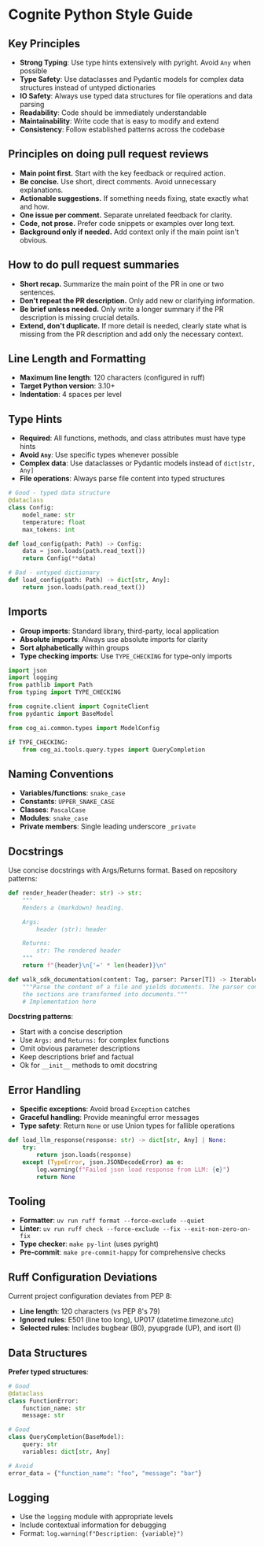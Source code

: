 # Cognite Python Style Guide

## Key Principles

- **Strong Typing**: Use type hints extensively with pyright. Avoid `Any` when possible
- **Type Safety**: Use dataclasses and Pydantic models for complex data
  structures instead of untyped dictionaries
- **IO Safety**: Always use typed data structures for file operations and data parsing
- **Readability**: Code should be immediately understandable
- **Maintainability**: Write code that is easy to modify and extend
- **Consistency**: Follow established patterns across the codebase

## Principles on doing pull request reviews

- **Main point first.** Start with the key feedback or required action.
- **Be concise.** Use short, direct comments. Avoid unnecessary explanations.
- **Actionable suggestions.** If something needs fixing, state exactly what and how.
- **One issue per comment.** Separate unrelated feedback for clarity.
- **Code, not prose.** Prefer code snippets or examples over long text.
- **Background only if needed.** Add context only if the main point isn't obvious.

## How to do pull request summaries

- **Short recap.** Summarize the main point of the PR in one or two sentences.
- **Don't repeat the PR description.** Only add new or clarifying information.
- **Be brief unless needed.** Only write a longer summary if the PR description
  is missing crucial details.
- **Extend, don't duplicate.** If more detail is needed, clearly state what is
  missing from the PR description and add only the necessary context.

## Line Length and Formatting

- **Maximum line length**: 120 characters (configured in ruff)
- **Target Python version**: 3.10+
- **Indentation**: 4 spaces per level

## Type Hints

- **Required**: All functions, methods, and class attributes must have type hints
- **Avoid `Any`**: Use specific types whenever possible
- **Complex data**: Use dataclasses or Pydantic models instead of `dict[str, Any]`
- **File operations**: Always parse file content into typed structures

```python
# Good - typed data structure
@dataclass
class Config:
    model_name: str
    temperature: float
    max_tokens: int

def load_config(path: Path) -> Config:
    data = json.loads(path.read_text())
    return Config(**data)

# Bad - untyped dictionary
def load_config(path: Path) -> dict[str, Any]:
    return json.loads(path.read_text())
```

## Imports

- **Group imports**: Standard library, third-party, local application
- **Absolute imports**: Always use absolute imports for clarity
- **Sort alphabetically** within groups
- **Type checking imports**: Use `TYPE_CHECKING` for type-only imports

```python
import json
import logging
from pathlib import Path
from typing import TYPE_CHECKING

from cognite.client import CogniteClient
from pydantic import BaseModel

from cog_ai.common.types import ModelConfig

if TYPE_CHECKING:
    from cog_ai.tools.query.types import QueryCompletion
```

## Naming Conventions

- **Variables/functions**: `snake_case`
- **Constants**: `UPPER_SNAKE_CASE`
- **Classes**: `PascalCase`
- **Modules**: `snake_case`
- **Private members**: Single leading underscore `_private`

## Docstrings

Use concise docstrings with Args/Returns format. Based on repository patterns:

```python
def render_header(header: str) -> str:
    """
    Renders a (markdown) heading.

    Args:
        header (str): header

    Returns:
        str: The rendered header
    """
    return f"{header}\n{'=' * len(header)}\n"

def walk_sdk_documentation(content: Tag, parser: Parser[T]) -> Iterable[T]:
    """Parse the content of a file and yields documents. The parser controls how
    the sections are transformed into documents."""
    # Implementation here
```

**Docstring patterns**:

- Start with a concise description
- Use `Args:` and `Returns:` for complex functions
- Omit obvious parameter descriptions
- Keep descriptions brief and factual
- Ok for `__init__` methods to omit docstring

## Error Handling

- **Specific exceptions**: Avoid broad `Exception` catches
- **Graceful handling**: Provide meaningful error messages
- **Type safety**: Return `None` or use Union types for fallible operations

```python
def load_llm_response(response: str) -> dict[str, Any] | None:
    try:
        return json.loads(response)
    except (TypeError, json.JSONDecodeError) as e:
        log.warning(f"Failed json load response from LLM: {e}")
        return None
```

## Tooling

- **Formatter**: `uv run ruff format --force-exclude --quiet`
- **Linter**: `uv run ruff check --force-exclude --fix --exit-non-zero-on-fix`
- **Type checker**: `make py-lint` (uses pyright)
- **Pre-commit**: `make pre-commit-happy` for comprehensive checks

## Ruff Configuration Deviations

Current project configuration deviates from PEP 8:

- **Line length**: 120 characters (vs PEP 8's 79)
- **Ignored rules**: E501 (line too long), UP017 (datetime.timezone.utc)
- **Selected rules**: Includes bugbear (B0), pyupgrade (UP), and isort (I)

## Data Structures

**Prefer typed structures**:

```python
# Good
@dataclass
class FunctionError:
    function_name: str
    message: str

# Good
class QueryCompletion(BaseModel):
    query: str
    variables: dict[str, Any]

# Avoid
error_data = {"function_name": "foo", "message": "bar"}
```

## Logging

- Use the `logging` module with appropriate levels
- Include contextual information for debugging
- Format: `log.warning(f"Description: {variable}")`
  
